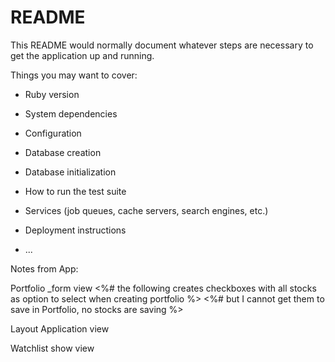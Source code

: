 # README

This README would normally document whatever steps are necessary to get the
application up and running.

Things you may want to cover:

* Ruby version

* System dependencies

* Configuration

* Database creation

* Database initialization

* How to run the test suite

* Services (job queues, cache servers, search engines, etc.)

* Deployment instructions

* ...


Notes from App:

Portfolio _form view
    <%# the following creates checkboxes with all stocks as option to select when creating portfolio %>
    <%# but I cannot get them to save in Portfolio, no stocks are saving %>
    <!--
      <%= f.label :stock_id %> <br>
      <%= f.collection_check_boxes(:stock_id, @stocks, :id, :name) do |cb| %>
        <div class="collection-check-box">
          <%= cb.label %>
          <%= cb.check_box %>
        </div>
      <% end %>
    -->

Layout Application view
      <!--
      <ul>
        <li><%= link_to "home", root_path %></li>
          <% if user_signed_in? %>
            <li><%= link_to "portfolio", portfolios_path %></li>
            <li><%= link_to "watch lists", watch_lists_path %></li>
            <li><%= button_to "logout", destroy_user_session_path, method: "delete" %></li>
          <% else %>
            <li><%= link_to "login", new_user_session_path %></li>
            <li><%= link_to "signup", new_user_registration_path %></li>
          <% end %>
      </ul>
    -->

Watchlist show view
        <!-- 
        <li><%= button_to "Delete", watch_list_stock_path(s), method: :delete, data: { confirm: "Are you sure?" } %></li>
        -->